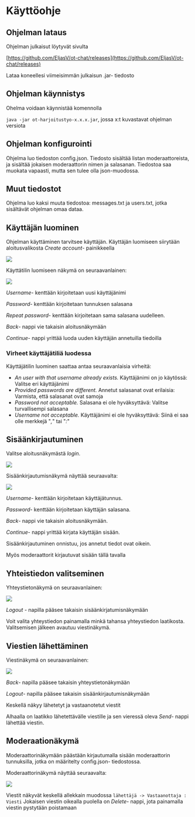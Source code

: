 # Käyttöohje

## Ohjelman lataus

Ohjelman julkaisut löytyvät sivulta

[https://github.com/EljasV/ot-chat/releases](https://github.com/EljasV/ot-chat/releases)

Lataa koneellesi viimeisimmän julkaisun .jar- tiedosto

## Ohjelman käynnistys

Ohelma voidaan käynnistää komennolla

`java -jar ot-harjoitustyo-x.x.x.jar`, jossa x:t kuvastavat ohjelman versiota

## Ohjelman konfigurointi

Ohjelma luo tiedoston config.json. Tiedosto sisältää listan moderaattoreista, ja sisältää jokaisen moderaattorin nimen
ja salasanan. Tiedostoa saa muokata vapaasti, mutta sen tulee olla json-muodossa.

## Muut tiedostot

Ohjelma luo kaksi muuta tiedostoa: messages.txt ja users.txt, jotka sisältävät ohjelman omaa dataa.

## Käyttäjän luominen

Ohjelman käyttäminen tarvitsee käyttäjän.
Käyttäjän luomiseen siirytään aloitusvalikosta _Create account_- painikkeella

![](kuvat/welcome_create_account.png)

Käyttätilin luomiseen näkymä on seuraavanlainen:

![](kuvat/create_account_view.png)

_Username_- kenttään kirjoitetaan uusi käyttäjänimi

_Password_- kenttään kirjoitetaan tunnuksen salasana

_Repeat password_- kenttään kirjoitetaan sama salasana uudelleen.

_Back_- nappi vie takaisin aloitusnäkymään

_Continue_- nappi yrittää luoda uuden käyttäjän annetuilla tiedoilla

### Virheet käyttäjätiliä luodessa

Käyttäjätilin luominen saattaa antaa seuraavanlaisia virheitä:

* _An user with that username already exists._ Käyttäjänimi on jo käytössä: Valitse eri käyttäjänimi
* _Provided passwords are different._ Annetut salasanat ovat erilaisia: Varmista, että salasanat ovat samoja
* _Password not acceptable._ Salasana ei ole hyväksyttävä: Valitse turvallisempi salasana
* _Username not acceptable._ Käyttäjänimi ei ole hyväksyttävä: Siinä ei saa olle merkkejä "_,_" tai "_:_"

## Sisäänkirjautuminen

Valitse aloitusnäkymästä _login_.

![](kuvat/welcome_login.png)

Sisäänkirjautumisnäkymä näyttää seuraavalta:

![](kuvat/login_view.png)

_Username_- kenttään kirjoitetaan käyttäjätunnus.

_Password_- kenttään kirjoitetaan käyttäjän salasana.

_Back_- nappi vie takaisin aloitusnäkymään.

_Continue_- nappi yrittää kirjata käyttäjän sisään.

Sisäänkirjautuminen onnistuu, jos annetut tiedot ovat oikein.

Myös moderaattorit kirjautuvat sisään tällä tavalla

## Yhteistiedon valitseminen

Yhteystietonäkymä on seuraavanlainen:

![](kuvat/contacts.png)

_Logout_ - napilla pääsee takaisin sisäänkirjatumisnäkymään

Voit valita yhteystiedon painamalla minkä tahansa yhteystiedon laatikosta.
Valitsemisen jälkeen avautuu viestinäkymä.

## Viestien lähettäminen

Viestinäkymä on seuraavanlainen:

![](kuvat/chat_view.png)

_Back_- napilla pääsee takaisin yhteystietonäkymään

_Logout_- napilla pääsee takaisin sisäänkirjautumisnäkymään

Keskellä näkyy lähetetyt ja vastaanotetut viestit

Alhaalla on laatikko lähetettävälle viestille ja sen vieressä oleva _Send_- nappi lähettää viestin.

## Moderaationäkymä

Moderaattorinäkymään päästään kirjautumalla sisään moderaattorin tunnuksilla, jotka on määritelty config.json-
tiedostossa.

Moderaattorinäkymä näyttää seuraavalta:

![](kuvat/moderating_view.png)

Viestit näkyvät keskellä allekkain muodossa
`lähettäjä -> Vastaanottaja : Viesti`
Jokaisen viestin oikealla puolella on _Delete_- nappi, jota painamalla viestin pystytään poistamaan